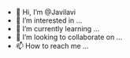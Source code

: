 - 👋 Hi, I’m @Javilavi
- 👀 I’m interested in ...
- 🌱 I’m currently learning ...
- 💞️ I’m looking to collaborate on ...
- 📫 How to reach me ...

<!---
Javilavi/Javilavi is a ✨ special ✨ repository because its `README.md` (this file) appears on your GitHub profile.
You can click the Preview link to take a look at your changes.
--->
